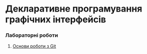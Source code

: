 # Декларативне програмування графічних інтерфейсів

### Лабораторні роботи
1. [Основи роботи з Git](./)